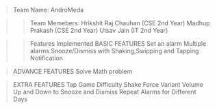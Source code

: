 >Team Name:
>AndroMeda

>>Team Memebers:
>Hrikshit Raj Chauhan (CSE 2nd Year)
>Madhup Prakash		(CSE 2nd Year)
>Utsav Jain		(IT 2nd Year)

>>Features Implemented
>BASIC FEATURES
>Set an alarm
>Multiple alarms
>Snooze/Dismiss with Shaking,Swipping and Tapping
>Notification

>ADVANCE FEATURES
>Solve Math problem 

>EXTRA FEATURES
>Tap Game Difficulty
>Shake Force Variant 
>Volume Up and Down to Snooze and Dismiss
>Repeat Alarms for Different Days


